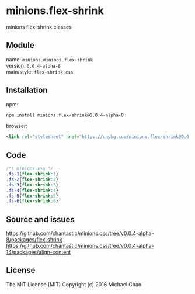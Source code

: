 # minions.flex-shrink
minions flex-shrink classes

## Module
name: `minions.minions.flex-shrink`  
version: `0.0.4-alpha-8`  
main/style: `flex-shrink.css`  

## Installation
npm:
```bash
npm install minions.flex-shrink@0.0.4-alpha-8
```

browser:
```html
<link rel="stylesheet" href="https://unpkg.com/minions.flex-shrink@0.0.4-alpha-8" />
```

## Code
```css
/*! minions.css */
.fs-1{flex-shrink:1}
.fs-2{flex-shrink:2}
.fs-3{flex-shrink:3}
.fs-4{flex-shrink:4}
.fs-5{flex-shrink:5}
.fs-6{flex-shrink:6}

```

## Source and issues

https://github.com/chantastic/minions.css/tree/v0.0.4-alpha-8/packages/flex-shrink
https://github.com/chantastic/minions.css/tree/v0.0.4-alpha-14/packages/align-content

## License

The MIT License (MIT)
Copyright (c) 2016 Michael Chan